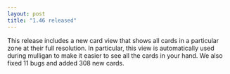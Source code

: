 ```yaml
---
layout: post
title: "1.46 released"
---
```



This release includes a new card view that shows all cards in a particular zone
at their full resolution. In particular, this view is automatically used during
mulligan to make it easier to see all the cards in your hand. We also fixed 11
bugs and added 308 new cards.

